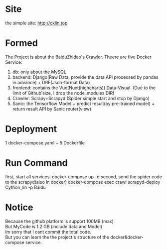 # Site
the simple site: http://cklin.top

# Formed
The Project is about the BaiduZhidao's Crawler. Theere are five Docker Service:
1. db: only about the MySQL
2. backend: Django(Raw Data, provide the data API processed by pandas in advance) + DRF(Json-format Data)
3. frontend: contains the Vue(Nuxt(highcharts)) Data-Visual. (Due to the limit of Github'size, I drop the node_modules DIR) 
4. Crawler: Scrapy+Scrapyd (Spider simple start and stop by Django)
5. Sanic: the Tensorflow Model + predict result(by pre-trained model) + return result API by Sanic router(view)

# Deployment
1 docker-compose.yaml + 5 Dockerfile

# Run Command
first, start all services.
    docker-compose up -d 
second, send the spider code to the scrapyd(also in docker)
    docker-compose exec crawl  scrapyd-deploy Cython_lin -p Baidu
  
# Notice
Because the github platform is support 100MB (max)  
But MyCode is 1.2 GB (include data and Model)  
Im sorry that I cant commit the total code.  
But you can learn the the project's structure of the docker&docker-compose service.

